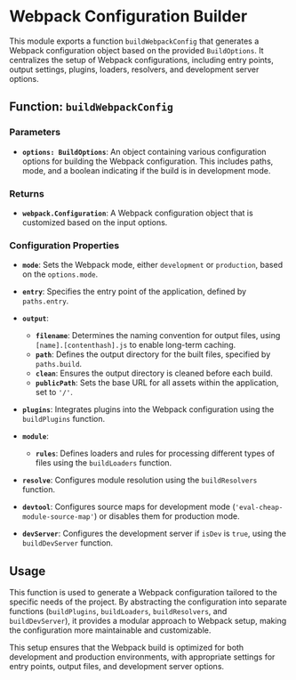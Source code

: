 # Webpack Configuration Builder

This module exports a function `buildWebpackConfig` that generates a Webpack configuration object based on the provided `BuildOptions`. 
It centralizes the setup of Webpack configurations, including entry points, output settings, plugins, loaders, resolvers, and development server options.

## Function: `buildWebpackConfig`

### Parameters

- **`options: BuildOptions`**: An object containing various configuration options for building the Webpack configuration. This includes paths, mode, and a boolean indicating if the build is in development mode.

### Returns

- **`webpack.Configuration`**: A Webpack configuration object that is customized based on the input options.

### Configuration Properties

- **`mode`**: Sets the Webpack mode, either `development` or `production`, based on the `options.mode`.

- **`entry`**: Specifies the entry point of the application, defined by `paths.entry`.

- **`output`**:
    - **`filename`**: Determines the naming convention for output files, using `[name].[contenthash].js` to enable long-term caching.
    - **`path`**: Defines the output directory for the built files, specified by `paths.build`.
    - **`clean`**: Ensures the output directory is cleaned before each build.
    - **`publicPath`**: Sets the base URL for all assets within the application, set to `'/'`.

- **`plugins`**: Integrates plugins into the Webpack configuration using the `buildPlugins` function.

- **`module`**:
    - **`rules`**: Defines loaders and rules for processing different types of files using the `buildLoaders` function.

- **`resolve`**: Configures module resolution using the `buildResolvers` function.

- **`devtool`**: Configures source maps for development mode (`'eval-cheap-module-source-map'`) or disables them for production mode.

- **`devServer`**: Configures the development server if `isDev` is `true`, using the `buildDevServer` function.

## Usage

This function is used to generate a Webpack configuration tailored to the specific needs of the project. By abstracting the configuration into separate functions (`buildPlugins`, `buildLoaders`, `buildResolvers`, and `buildDevServer`), it provides a modular approach to Webpack setup, making the configuration more maintainable and customizable.

This setup ensures that the Webpack build is optimized for both development and production environments, with appropriate settings for entry points, output files, and development server options.
